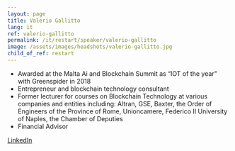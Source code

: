 ```yaml
---
layout: page
title: Valerio Gallitto
lang: it
ref: valerio-gallitto
permalink: /it/restart/speaker/valerio-gallitto
image: /assets/images/headshots/valerio-gallitto.jpg
child_of_ref: restart
---
```


- Awarded at the Malta Ai and Blockchain Summit as “IOT of the year” with Greenspider in 2018
- Entrepreneur and blockchain technology consultant
- Former lecturer for courses on Blockchain Technology at various companies and entities including: Altran, GSE, Baxter, the Order of Engineers of the Province of Rome, Unioncamere, Federico II University of Naples, the Chamber of Deputies
- Financial Advisor

[LinkedIn](https://www.linkedin.com/in/valerio-gallitto-ab2b01133/)
